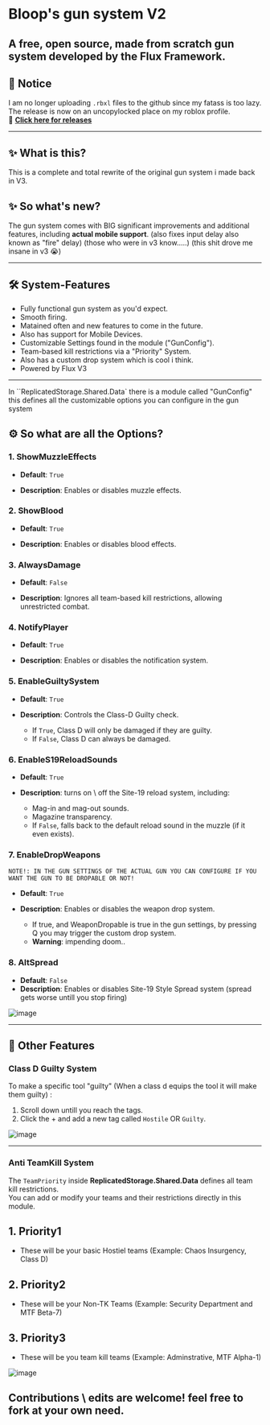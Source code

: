 # Bloop's gun system V2

## A free, open source, made from scratch gun system developed by the Flux Framework.

## 🚨 Notice
I am no longer uploading `.rbxl` files to the github since my fatass is too lazy. The release is now on an uncopylocked place on my roblox profile.  
🔗 **[Click here for releases](https://www.roblox.com/games/95481417748754/new-gun-system-test)**  

---

## ✨ What is this?
This is a complete and total rewrite of the original gun system i made back in V3.

## ✨ So what's new?
The gun system comes with BIG significant improvements and additional features, including **actual mobile support**. (also fixes input delay also known as "fire" delay) (those who were in v3 know.....) (this shit drove me insane in v3 😭)

---

## 🛠️ System-Features

- Fully functional gun system as you'd expect.
- Smooth firing.
- Matained often and new features to come in the future.
- Also has support for Mobile Devices.  
- Customizable Settings found in the module ("GunConfig").  
- Team-based kill restrictions via a "Priority" System.
- Also has a custom drop system which is cool i think.
- Powered by Flux V3

---
In ``ReplicatedStorage.Shared.Data` there is a module called "GunConfig" this defines all the customizable options you can configure in the gun system

## ⚙️ So what are all the Options?

### 1. **ShowMuzzleEffects**  
- **Default**: `True`
  
- **Description**: Enables or disables muzzle effects.  

### 2. **ShowBlood**  
- **Default**: `True`
  
- **Description**: Enables or disables blood effects.  

### 3. **AlwaysDamage**  
- **Default**: `False`
  
- **Description**: Ignores all team-based kill restrictions, allowing unrestricted combat.  

### 4. **NotifyPlayer**  
- **Default**: `True`
  
- **Description**: Enables or disables the notification system.  

### 5. **EnableGuiltySystem**  
- **Default**: `True`

- **Description**: Controls the Class-D Guilty check.
  
  - If `True`, Class D will only be damaged if they are guilty.  
  - If `False`, Class D can always be damaged.  

### 6. **EnableS19ReloadSounds**  
- **Default**: `True`
  
- **Description**: turns on \ off the Site-19 reload system, including:
  - Mag-in and mag-out sounds.  
  - Magazine transparency.  
  - If `False`, falls back to the default reload sound in the muzzle (if it even exists).  

### 7. **EnableDropWeapons**  
 `NOTE!: IN THE GUN SETTINGS OF THE ACTUAL GUN YOU CAN CONFIGURE IF YOU WANT THE GUN TO BE DROPABLE OR NOT! `
 
- **Default**: `True`
  
- **Description**: Enables or disables the weapon drop system.
  - If true, and  WeaponDropable is true in the gun settings, by pressing Q you may trigger the custom drop system.
  - **Warning**: impending doom..

### 8. AltSpread
- **Default**: `False`
- **Description**: Enables or disables Site-19 Style Spread system (spread gets worse untill you stop firing)


![image](https://github.com/user-attachments/assets/851defcd-5e55-4584-a14b-48a790e0d774)

---

## 🧩 Other Features

### Class D Guilty System
To make a specific tool "guilty" (When a class d equips the tool it will make them guilty) :  
1. Scroll down untill you reach the tags.  
2. Click the + and add a new tag called `Hostile` OR `Guilty`.  

![image](https://github.com/user-attachments/assets/7540d4df-3237-4059-ab8d-8713d02546cb)


---

### Anti TeamKill System
The `TeamPriority` inside **ReplicatedStorage.Shared.Data** defines all team kill restrictions.  
You can add or modify your teams and their restrictions directly in this module.  

## 1. Priority1
- These will be your basic Hostiel teams (Example: Chaos Insurgency, Class D)

## 2. Priority2
- These will be your Non-TK Teams (Example: Security Department and MTF Beta-7)

## 3. Priority3
- These will be you team kill teams (Example: Adminstrative, MTF Alpha-1)
  
![image](https://github.com/user-attachments/assets/63795e72-1a39-4765-a339-1abf6e1195fe)


Contributions \ edits are welcome! feel free to fork at your own need.
---
